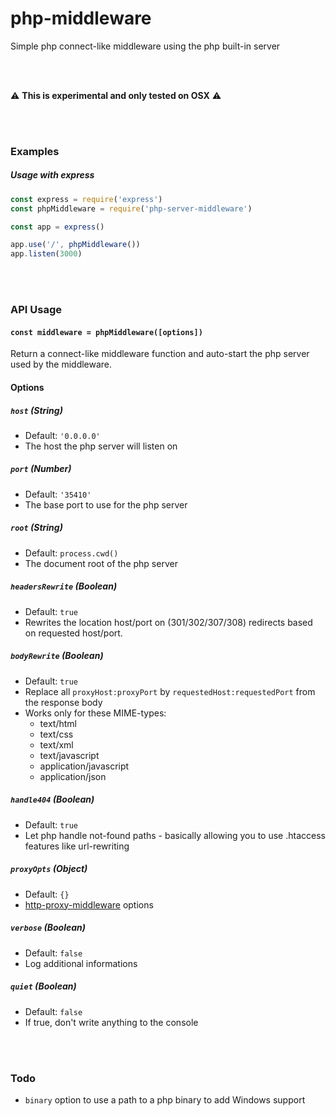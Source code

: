 # php-middleware
Simple php connect-like middleware using the php built-in server

<br><br>

:warning: __This is experimental and only tested on OSX__ :warning:

<br><br>

### Examples

##### Usage with express
```js
const express = require('express')
const phpMiddleware = require('php-server-middleware')

const app = express()

app.use('/', phpMiddleware())
app.listen(3000)

```

<br><br>

### API Usage
#### `const middleware = phpMiddleware([options])`
Return a connect-like middleware function and auto-start the php server used by the middleware.

#### Options
##### `host` (String)
* Default: `'0.0.0.0'`
* The host the php server will listen on

##### `port` (Number)
* Default: `'35410'`
* The base port to use for the php server

##### `root` (String)
* Default: `process.cwd()`
* The document root of the php server

##### `headersRewrite` (Boolean)
* Default: `true`
* Rewrites the location host/port on (301/302/307/308) redirects based on requested host/port.

##### `bodyRewrite` (Boolean)
* Default: `true`
* Replace all `proxyHost:proxyPort` by `requestedHost:requestedPort` from the response body
* Works only for these MIME-types:
    - text/html
    - text/css
    - text/xml
    - text/javascript
    - application/javascript
    - application/json

##### `handle404` (Boolean)
* Default: `true`
* Let php handle not-found paths - basically allowing you to use .htaccess features like url-rewriting

##### `proxyOpts` (Object)
* Default: `{}`
* [http-proxy-middleware](https://www.npmjs.com/package/http-proxy-middleware) options

##### `verbose` (Boolean)
* Default: `false`
* Log additional informations

##### `quiet` (Boolean)
* Default: `false`
* If true, don't write anything to the console

<br><br>

### Todo
* `binary` option to use a path to a php binary to add Windows support